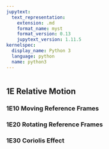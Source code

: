 ```yaml
---
jupytext:
  text_representation:
    extension: .md
    format_name: myst
    format_version: 0.13
    jupytext_version: 1.11.5
kernelspec:
  display_name: Python 3
  language: python
  name: python3
---
```


```{contents}
```

## 1E	Relative Motion

### 1E10	Moving Reference Frames
### 1E20	Rotating Reference Frames
### 1E30	Coriolis Effect
